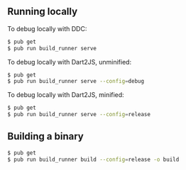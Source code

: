## Running locally

To debug locally with DDC:

```bash
$ pub get
$ pub run build_runner serve
```

To debug locally with Dart2JS, unminified:

```bash
$ pub get
$ pub run build_runner serve --config=debug
```

To debug locally with Dart2JS, minified:

```bash
$ pub get
$ pub run build_runner serve --config=release
```

## Building a binary

```bash
$ pub get
$ pub run build_runner build --config=release -o build
```
